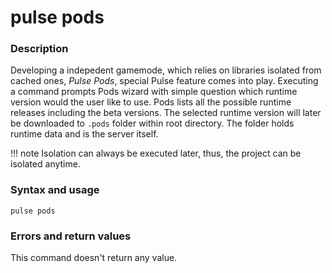 # pulse pods

### Description
Developing a indepedent gamemode, which relies on libraries isolated from cached ones, _Pulse Pods_, special
Pulse feature comes into play. Executing a command prompts Pods wizard with simple question which runtime version
would the user like to use. Pods lists all the possible runtime releases including the beta versions. 
The selected runtime version will later be downloaded to `.pods` folder within root directory. The folder holds
runtime data and is the server itself.


!!! note
    Isolation can always be executed later, thus, the project can be isolated anytime.

### Syntax and usage

```shell
pulse pods
```

### Errors and return values

This command doesn't return any value.